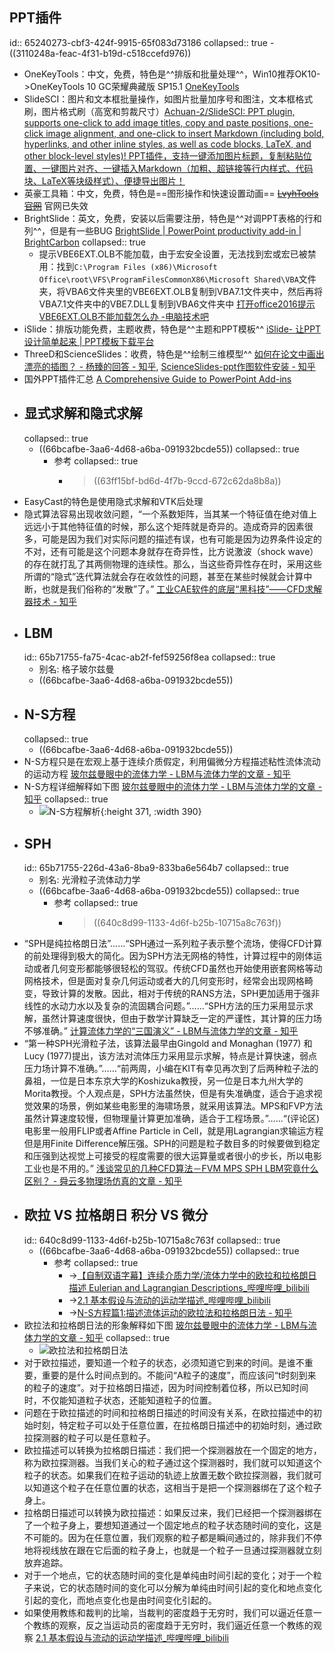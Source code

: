 ## PPT插件
id:: 65240273-cbf3-424f-9915-65f083d73186
collapsed:: true
	- ((3110248a-feac-4f31-b19d-c518ccefd976))
- OneKeyTools：中文，免费，特色是^^排版和批量处理^^，Win10推荐OK10->OneKeyTools 10 GC荣耀典藏版 SP15.1 [OneKeyTools](http://oktools.xyz/)
- SlideSCI：图片和文本框批量操作，如图片批量加序号和图注，文本框格式刷，图片格式刷（高宽和剪裁尺寸）[Achuan-2/SlideSCI: PPT plugin, supports one-click to add image titles, copy and paste positions, one-click image alignment, and one-click to insert Markdown (including bold, hyperlinks, and other inline styles, as well as code blocks, LaTeX, and other block-level styles)! PPT插件，支持一键添加图片标题，复制粘贴位置、一键图片对齐、一键插入Markdown（加粗、超链接等行内样式、代码块、LaTeX等块级样式）、便捷导出图片！](https://github.com/Achuan-2/SlideSCI)
- 英豪工具箱：中文，免费，特色是==图形操作和快速设置动画== ~~[LvyhTools官网](http://addins.cn/yhtools/)~~ 官网已失效
- BrightSlide：英文，免费，安装以后需要注册，特色是^^对调PPT表格的行和列^^，但是有一些BUG [BrightSlide | PowerPoint productivity add-in | BrightCarbon](https://www.brightcarbon.com/brightslide/?ref=luca-pallotta)
  collapsed:: true
	- 提示VBE6EXT.OLB不能加载，由于宏安全设置，无法找到宏或宏已被禁用：找到`C:\Program Files (x86)\Microsoft Office\root\VFS\ProgramFilesCommonX86\Microsoft Shared\VBA`文件夹，将VBA6文件夹里的VBE6EXT.OLB复制到VBA7.1文件夹中，然后再将VBA7.1文件夹中的VBE7.DLL复制到VBA6文件夹中 [打开office2016提示VBE6EXT.OLB不能加载怎么办 -电脑技术吧](http://www.tpbz008.cn/post/4195.html)
- iSlide：排版功能免费，主题收费，特色是^^主题和PPT模板^^ [iSlide- 让PPT设计简单起来 | PPT模板下载平台](https://www.islide.cc/)
- ThreeD和ScienceSlides：收费，特色是^^绘制三维模型^^ [如何在论文中画出漂亮的插图？ - 杨臻的回答 - 知乎](https://www.zhihu.com/question/21664179/answer/123609952), [ScienceSlides-ppt作图软件安装 - 知乎](https://zhuanlan.zhihu.com/p/367109715)
- 国外PPT插件汇总 [A Comprehensive Guide to PowerPoint Add-ins](https://www.lucapallotta.com/the-ultimate-guide-to-powerpoint-add-ins/)
- ## 显式求解和隐式求解
  collapsed:: true
	- ((66bcafbe-3aa6-4d68-a6ba-091932bcde55))
	  collapsed:: true
		- 参考
		  collapsed:: true
			- >((63ff15bf-bd6d-4f7b-9ccd-672c62da8b8a))
- EasyCast的特色是使用隐式求解和VTK后处理
- 隐式算法容易出现收敛问题，“一个系数矩阵，当其某一个特征值在绝对值上远远小于其他特征值的时候，那么这个矩阵就是奇异的。造成奇异的因素很多，可能是因为我们对实际问题的描述有误，也有可能是因为边界条件设定的不对，还有可能是这个问题本身就存在奇异性，比方说激波（shock wave）的存在就打乱了其两侧物理的连续性。那么，当这些奇异性存在时，采用这些所谓的“隐式”迭代算法就会存在收敛性的问题，甚至在某些时候就会计算中断，也就是我们俗称的“发散”了。” [工业CAE软件的底层“黑科技”——CFD求解器技术 - 知乎](https://zhuanlan.zhihu.com/p/149445213?utm_id=0)
- ## LBM
  id:: 65b71755-fa75-4cac-ab2f-fef59256f8ea
  collapsed:: true
	- 别名: 格子玻尔兹曼
	- ((66bcafbe-3aa6-4d68-a6ba-091932bcde55))
- ## N-S方程
  collapsed:: true
	- ((66bcafbe-3aa6-4d68-a6ba-091932bcde55))
- N-S方程只是在宏观上基于连续介质假定，利用偏微分方程描述粘性流体流动的运动方程 [玻尔兹曼眼中的流体力学 - LBM与流体力学的文章 - 知乎](https://zhuanlan.zhihu.com/p/193127161)
- N-S方程详细解释如下图 [玻尔兹曼眼中的流体力学 - LBM与流体力学的文章 - 知乎](https://zhuanlan.zhihu.com/p/193127161)
  collapsed:: true
	- ![N-S方程解析](https://pic1.zhimg.com/v2-8a3fdf7da1bb5b599ac942da71953aec_b.jpg){:height 371, :width 390}
- ## SPH
  id:: 65b71755-226d-43a6-8ba9-833ba6e564b7
  collapsed:: true
	- 别名: 光滑粒子流体动力学
	- ((66bcafbe-3aa6-4d68-a6ba-091932bcde55))
	  collapsed:: true
		- 参考
		  collapsed:: true
			- >((640c8d99-1133-4d6f-b25b-10715a8c763f))
- “SPH是纯拉格朗日法”……“SPH通过一系列粒子表示整个流场，使得CFD计算的前处理得到极大的简化。因为SPH方法无网格的特性，计算过程中的刚体运动或者几何变形都能够很轻松的驾驭。传统CFD虽然也开始使用嵌套网格等动网格技术，但是面对复杂几何运动或者大的几何变形时，经常会出现网格畸变，导致计算的发散。因此，相对于传统的RANS方法，SPH更加适用于强非线性的水动力水以及复杂的流固耦合问题。”……“SPH方法的压力采用显示求解，虽然计算速度很快，但由于数学计算缺乏一定的严谨性，其计算的压力场不够准确。” [计算流体力学的“三国演义” - LBM与流体力学的文章 - 知乎](https://zhuanlan.zhihu.com/p/514860285)
- “第一种SPH光滑粒子法，该算法最早由Gingold and Monaghan (1977) 和Lucy (1977)提出，该方法对流体压力采用显示求解，特点是计算快速，弱点压力场计算不准确。”……“前两周，小编在KIT有幸见再次到了后两种粒子法的鼻祖，一位是日本东京大学的Koshizuka教授，另一位是日本九州大学的Morita教授。个人观点是，SPH方法虽然快，但是有失准确度，适合于追求视觉效果的场景，例如某些电影里的海啸场景，就采用该算法。MPS和FVP方法虽然计算速度较慢，但物理量计算更加准确，适合于工程场景。”……“(评论区)电影里一般用FLIP或者Affine Particle in Cell，就是用Lagrangian求输运方程但是用Finite Difference解压强。SPH的问题是粒子数目多的时候要做到稳定和压强到达视觉上可接受的程度需要的很大运算量或者很小的步长，所以电影工业也是不用的。” [浅谈常见的几种CFD算法－FVM MPS SPH LBM究竟什么区别？ - 舜云多物理场仿真的文章 - 知乎](https://zhuanlan.zhihu.com/p/32067463)
- ## 欧拉 VS 拉格朗日 积分 VS 微分
  id:: 640c8d99-1133-4d6f-b25b-10715a8c763f
  collapsed:: true
	- ((66bcafbe-3aa6-4d68-a6ba-091932bcde55))
	  collapsed:: true
		- 参考
		  collapsed:: true
			- ->[【自制双语字幕】连续介质力学/流体力学中的欧拉和拉格朗日描述 Eulerian and Lagrangian Descriptions_哔哩哔哩_bilibili](https://www.bilibili.com/video/BV1qG4y1p7g9/?spm_id_from=333.337.search-card.all.click&vd_source=fc591008a48bd1bb56b8e3ba9a7c2202)
			- ->[2.1 基本假设与流动的运动学描述_哔哩哔哩_bilibili](https://www.bilibili.com/video/BV1oS4y1t7e5?p=3&vd_source=fc591008a48bd1bb56b8e3ba9a7c2202)
			- ->[N-S方程篇1:描述流体运动的欧拉法和拉格朗日法 - 知乎](https://zhuanlan.zhihu.com/p/144926254)
- 欧拉法和拉格朗日法的形象解释如下图 [玻尔兹曼眼中的流体力学 - LBM与流体力学的文章 - 知乎](https://zhuanlan.zhihu.com/p/193127161)
  collapsed:: true
	- ![欧拉法和拉格朗日法](https://pic4.zhimg.com/v2-67b9f108125aaf083b0eecd37101c4e7_b.jpg)
- 对于欧拉描述，要知道一个粒子的状态，必须知道它到来的时间。是谁不重要，重要的是什么时间点到的。不能问“A粒子的速度”，而应该问“t时刻到来的粒子的速度”。对于拉格朗日描述，因为时间控制着位移，所以已知时间时，不仅能知道粒子状态，还能知道粒子的位置。
- 问题在于欧拉描述的时间和拉格朗日描述的时间没有关系，在欧拉描述中的初始时刻，特定粒子可以处于任意位置，在拉格朗日描述中的初始时刻，通过欧拉探测器的粒子可以是任意粒子。
- 欧拉描述可以转换为拉格朗日描述：我们把一个探测器放在一个固定的地方，称为欧拉探测器。当我们关心的粒子通过这个探测器时，我们就可以知道这个粒子的状态。如果我们在粒子运动的轨迹上放置无数个欧拉探测器，我们就可以知道这个粒子在任意位置的状态，这相当于是把一个探测器绑在了这个粒子身上。
- 拉格朗日描述可以转换为欧拉描述：如果反过来，我们已经把一个探测器绑在了一个粒子身上，要想知道通过一个固定地点的粒子状态随时间的变化，这是不可能的。因为在任意位置，我们观察的粒子都是瞬间通过的，除非我们不停地将视线放在跟在它后面的粒子身上，也就是一个粒子一旦通过探测器就立刻放弃追踪。
- 对于一个地点，它的状态随时间的变化是单纯由时间引起的变化；对于一个粒子来说，它的状态随时间的变化可以分解为单纯由时间引起的变化和地点变化引起的变化，而地点变化也是由时间变化引起的。
- 如果使用教练和裁判的比喻，当裁判的密度趋于无穷时，我们可以逼近任意一个教练的观察，反之当运动员的密度趋于无穷时，我们逼近任意一个教练的观察 [2.1 基本假设与流动的运动学描述_哔哩哔哩_bilibili](https://www.bilibili.com/video/BV1oS4y1t7e5?p=3&vd_source=fc591008a48bd1bb56b8e3ba9a7c2202)